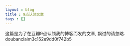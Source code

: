 ```yaml
---
layout : blog
title : 9点认领文章
tags : []
---
```

这篇是为了在豆瓣9点认领我的博客而发的文章, 飘过的请忽略.
doubanclaim3c152e9dd0f742b5


